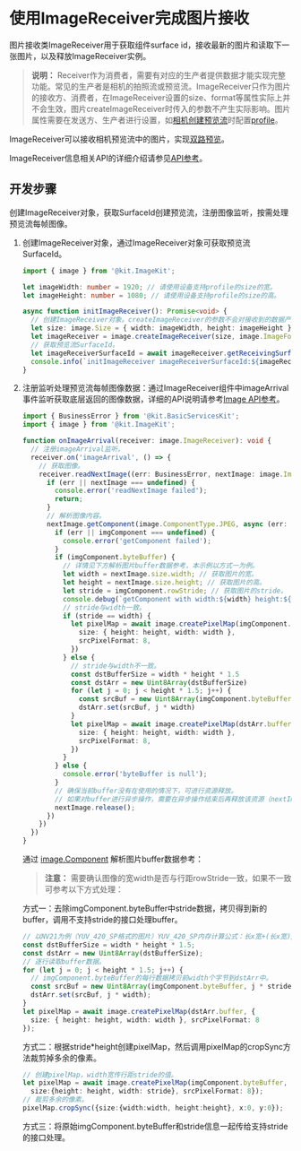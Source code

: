 # 使用ImageReceiver完成图片接收
<!--Kit: Image Kit-->
<!--Subsystem: Multimedia-->
<!--Owner: @aulight02-->
<!--Designer: @liyang_bryan-->
<!--Tester: @xchaosioda-->
<!--Adviser: @zengyawen-->

图片接收类ImageReceiver用于获取组件surface id，接收最新的图片和读取下一张图片，以及释放ImageReceiver实例。

> **说明：**
> Receiver作为消费者，需要有对应的生产者提供数据才能实现完整功能。常见的生产者是相机的拍照流或预览流。ImageReceiver只作为图片的接收方、消费者，在ImageReceiver设置的size、format等属性实际上并不会生效，图片createImageReceiver时传入的参数不产生实际影响。图片属性需要在发送方、生产者进行设置，如[相机创建预览流](../../reference/apis-camera-kit/arkts-apis-camera-CameraManager.md#createpreviewoutput)时配置[profile](../../reference/apis-camera-kit/arkts-apis-camera-i.md#profile)。

ImageReceiver可以接收相机预览流中的图片，实现[双路预览](../camera/camera-dual-channel-preview.md)。

ImageReceiver信息相关API的详细介绍请参见[API参考](../../reference/apis-image-kit/arkts-apis-image-ImageReceiver.md)。

## 开发步骤

创建ImageReceiver对象，获取SurfaceId创建预览流，注册图像监听，按需处理预览流每帧图像。

1. 创建ImageReceiver对象，通过ImageReceiver对象可获取预览流SurfaceId。

    ```ts
    import { image } from '@kit.ImageKit';

    let imageWidth: number = 1920; // 请使用设备支持profile的size的宽。
    let imageHeight: number = 1080; // 请使用设备支持profile的size的高。

    async function initImageReceiver(): Promise<void> {
      // 创建ImageReceiver对象。createImageReceiver的参数不会对接收到的数据产生实际影响。
      let size: image.Size = { width: imageWidth, height: imageHeight };
      let imageReceiver = image.createImageReceiver(size, image.ImageFormat.JPEG, 8);
      // 获取预览流SurfaceId。
      let imageReceiverSurfaceId = await imageReceiver.getReceivingSurfaceId();
      console.info(`initImageReceiver imageReceiverSurfaceId:${imageReceiverSurfaceId}`);
    }
    ```

2. 注册监听处理预览流每帧图像数据：通过ImageReceiver组件中imageArrival事件监听获取底层返回的图像数据，详细的API说明请参考[Image API参考](../../reference/apis-image-kit/arkts-apis-image-ImageReceiver.md)。

    ```ts
    import { BusinessError } from '@kit.BasicServicesKit';
    import { image } from '@kit.ImageKit';

    function onImageArrival(receiver: image.ImageReceiver): void {
      // 注册imageArrival监听。
      receiver.on('imageArrival', () => {
        // 获取图像。
        receiver.readNextImage((err: BusinessError, nextImage: image.Image) => {
          if (err || nextImage === undefined) {
            console.error('readNextImage failed');
            return;
          }
          // 解析图像内容。
          nextImage.getComponent(image.ComponentType.JPEG, async (err: BusinessError, imgComponent: image.Component) => {
            if (err || imgComponent === undefined) {
              console.error('getComponent failed');
            }
            if (imgComponent.byteBuffer) {
              // 详情见下方解析图片buffer数据参考，本示例以方式一为例。
              let width = nextImage.size.width; // 获取图片的宽。
              let height = nextImage.size.height; // 获取图片的高。
              let stride = imgComponent.rowStride; // 获取图片的stride。
              console.debug(`getComponent with width:${width} height:${height} stride:${stride}`);
              // stride与width一致。
              if (stride == width) {
                let pixelMap = await image.createPixelMap(imgComponent.byteBuffer, {
                  size: { height: height, width: width },
                  srcPixelFormat: 8,
                })
              } else {
                // stride与width不一致。
                const dstBufferSize = width * height * 1.5
                const dstArr = new Uint8Array(dstBufferSize)
                for (let j = 0; j < height * 1.5; j++) {
                  const srcBuf = new Uint8Array(imgComponent.byteBuffer, j * stride, width)
                  dstArr.set(srcBuf, j * width)
                }
                let pixelMap = await image.createPixelMap(dstArr.buffer, {
                  size: { height: height, width: width },
                  srcPixelFormat: 8,
                })
              }
            } else {
              console.error('byteBuffer is null');
            }
            // 确保当前buffer没有在使用的情况下，可进行资源释放。
            // 如果对buffer进行异步操作，需要在异步操作结束后再释放该资源（nextImage.release()）。
            nextImage.release();
          })
        })
      })
    }
    ```


    通过 [image.Component](../../reference/apis-image-kit/arkts-apis-image-i.md#component9) 解析图片buffer数据参考：

    > **注意：**
    > 需要确认图像的宽width是否与行距rowStride一致，如果不一致可参考以下方式处理：

    方式一：去除imgComponent.byteBuffer中stride数据，拷贝得到新的buffer，调用不支持stride的接口处理buffer。

    ```ts
    // 以NV21为例（YUV_420_SP格式的图片）YUV_420_SP内存计算公式：长x宽+(长x宽)/2。
    const dstBufferSize = width * height * 1.5;
    const dstArr = new Uint8Array(dstBufferSize);
    // 逐行读取buffer数据。
    for (let j = 0; j < height * 1.5; j++) {
      // imgComponent.byteBuffer的每行数据拷贝前width个字节到dstArr中。
      const srcBuf = new Uint8Array(imgComponent.byteBuffer, j * stride, width);
      dstArr.set(srcBuf, j * width);
    }
    let pixelMap = await image.createPixelMap(dstArr.buffer, {
      size: { height: height, width: width }, srcPixelFormat: 8
    });
    ```

    方式二：根据stride*height创建pixelMap，然后调用pixelMap的cropSync方法裁剪掉多余的像素。

    ```ts
    // 创建pixelMap，width宽传行距stride的值。
    let pixelMap = await image.createPixelMap(imgComponent.byteBuffer, {
      size:{height: height, width: stride}, srcPixelFormat: 8});
    // 裁剪多余的像素。
    pixelMap.cropSync({size:{width:width, height:height}, x:0, y:0});
    ```

    方式三：将原始imgComponent.byteBuffer和stride信息一起传给支持stride的接口处理。